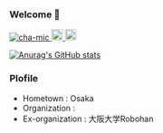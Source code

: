 ### Welcome 👋

<p align="left">
  <a href="https://github.com/cha-mic/cha-mic/">
    <img src="https://komarev.com/ghpvc/?username=cha-mic" alt="cha-mic" />
  </a>
  <a href="http://twitter.com/O_micim_O">
    <img height="20" src="https://img.shields.io/twitter/follow/O_micim_O?label=Twitter&logo=twitter&style=flat" />
  </a>
  <a href="https://github.com/cha-mic">
    <img height="20" src="https://img.shields.io/github/followers/cha-mic?label=follow&logo=github&style=flat" />
  </a>
</p>

[![Anurag's GitHub stats](https://github-readme-stats.vercel.app/api?username=cha-mic&show_icons=true&count_private=true)](https://github.com/anuraghazra/github-readme-stats)

### Plofile
- Hometown : Osaka
- Organization : 
- Ex-organization : 大阪大学Robohan

<!--
**cha-mic/cha-mic** is a ✨ _special_ ✨ repository because its `README.md` (this file) appears on your GitHub profile.

Here are some ideas to get you started:

- 🔭 I’m currently working on ...
- 🌱 I’m currently learning ...
- 👯 I’m looking to collaborate on ...
- 🤔 I’m looking for help with ...
- 💬 Ask me about ...
- 📫 How to reach me: ...
- 😄 Pronouns: ...
- ⚡ Fun fact: ...
-->
